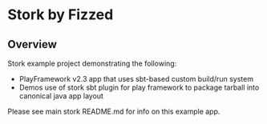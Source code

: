 Stork by Fizzed
=======================================

## Overview

Stork example project demonstrating the following:

 - PlayFramework v2.3 app that uses sbt-based custom build/run system
 - Demos use of stork sbt plugin for play framework to package tarball into
   canonical java app layout

Please see main stork README.md for info on this example app.